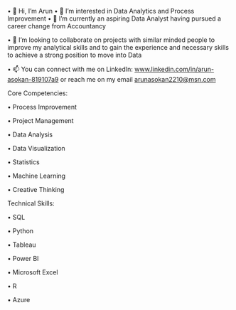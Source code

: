 •	👋 Hi, I’m Arun
•	👀 I’m interested in Data Analytics and Process Improvement
•	🌱 I’m currently an aspiring Data Analyst having pursued a career change from Accountancy 

•	💞️ I’m looking to collaborate on projects with similar minded people to improve my analytical skills and to gain the experience and necessary skills to achieve a strong position to move into Data

•	📫 You can connect with me on LinkedIn: www.linkedin.com/in/arun-asokan-819107a9 or reach me on my email arunasokan2210@msn.com

Core Competencies:

•	Process Improvement

•	Project Management

•	Data Analysis

•	Data Visualization

•	Statistics

•	Machine Learning

•	Creative Thinking

Technical Skills:

•	SQL

•	Python

•	Tableau

•	Power BI

•	Microsoft Excel

•	R

•	Azure
